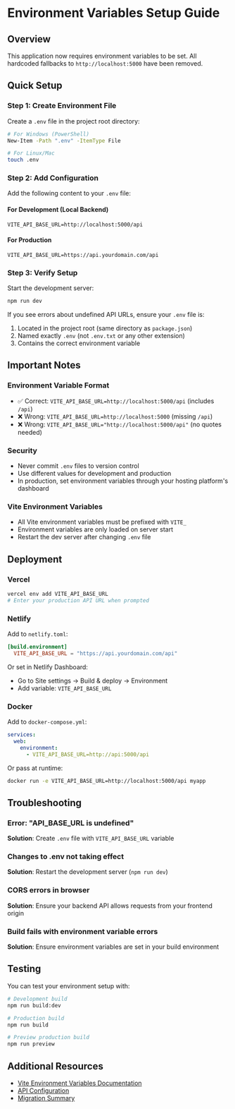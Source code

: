 # Environment Variables Setup Guide

## Overview
This application now requires environment variables to be set. All hardcoded fallbacks to `http://localhost:5000` have been removed.

## Quick Setup

### Step 1: Create Environment File

Create a `.env` file in the project root directory:

```bash
# For Windows (PowerShell)
New-Item -Path ".env" -ItemType File

# For Linux/Mac
touch .env
```

### Step 2: Add Configuration

Add the following content to your `.env` file:

#### For Development (Local Backend)
```env
VITE_API_BASE_URL=http://localhost:5000/api
```

#### For Production
```env
VITE_API_BASE_URL=https://api.yourdomain.com/api
```

### Step 3: Verify Setup

Start the development server:

```bash
npm run dev
```

If you see errors about undefined API URLs, ensure your `.env` file is:
1. Located in the project root (same directory as `package.json`)
2. Named exactly `.env` (not `.env.txt` or any other extension)
3. Contains the correct environment variable

## Important Notes

### Environment Variable Format
- ✅ Correct: `VITE_API_BASE_URL=http://localhost:5000/api` (includes `/api`)
- ❌ Wrong: `VITE_API_BASE_URL=http://localhost:5000` (missing `/api`)
- ❌ Wrong: `VITE_API_BASE_URL="http://localhost:5000/api"` (no quotes needed)

### Security
- Never commit `.env` files to version control
- Use different values for development and production
- In production, set environment variables through your hosting platform's dashboard

### Vite Environment Variables
- All Vite environment variables must be prefixed with `VITE_`
- Environment variables are only loaded on server start
- Restart the dev server after changing `.env` file

## Deployment

### Vercel
```bash
vercel env add VITE_API_BASE_URL
# Enter your production API URL when prompted
```

### Netlify
Add to `netlify.toml`:
```toml
[build.environment]
  VITE_API_BASE_URL = "https://api.yourdomain.com/api"
```

Or set in Netlify Dashboard:
- Go to Site settings → Build & deploy → Environment
- Add variable: `VITE_API_BASE_URL`

### Docker
Add to `docker-compose.yml`:
```yaml
services:
  web:
    environment:
      - VITE_API_BASE_URL=http://api:5000/api
```

Or pass at runtime:
```bash
docker run -e VITE_API_BASE_URL=http://localhost:5000/api myapp
```

## Troubleshooting

### Error: "API_BASE_URL is undefined"
**Solution**: Create `.env` file with `VITE_API_BASE_URL` variable

### Changes to .env not taking effect
**Solution**: Restart the development server (`npm run dev`)

### CORS errors in browser
**Solution**: Ensure your backend API allows requests from your frontend origin

### Build fails with environment variable errors
**Solution**: Ensure environment variables are set in your build environment

## Testing

You can test your environment setup with:

```bash
# Development build
npm run build:dev

# Production build
npm run build

# Preview production build
npm run preview
```

## Additional Resources

- [Vite Environment Variables Documentation](https://vitejs.dev/guide/env-and-mode.html)
- [API Configuration](./src/config/api.ts)
- [Migration Summary](./API_ENV_MIGRATION_SUMMARY.md)



